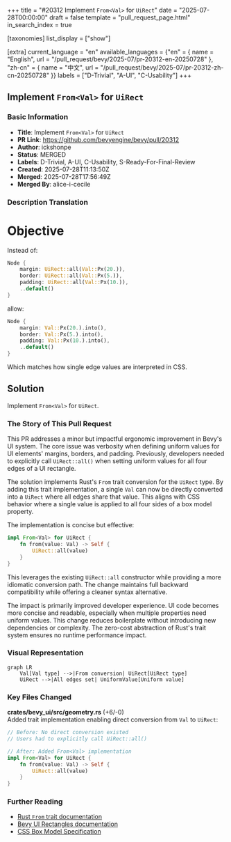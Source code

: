 +++
title = "#20312 Implement `From<Val>` for `UiRect`"
date = "2025-07-28T00:00:00"
draft = false
template = "pull_request_page.html"
in_search_index = true

[taxonomies]
list_display = ["show"]

[extra]
current_language = "en"
available_languages = {"en" = { name = "English", url = "/pull_request/bevy/2025-07/pr-20312-en-20250728" }, "zh-cn" = { name = "中文", url = "/pull_request/bevy/2025-07/pr-20312-zh-cn-20250728" }}
labels = ["D-Trivial", "A-UI", "C-Usability"]
+++

## Implement `From<Val>` for `UiRect`

### Basic Information
- **Title**: Implement `From<Val>` for `UiRect`
- **PR Link**: https://github.com/bevyengine/bevy/pull/20312
- **Author**: ickshonpe
- **Status**: MERGED
- **Labels**: D-Trivial, A-UI, C-Usability, S-Ready-For-Final-Review
- **Created**: 2025-07-28T11:13:50Z
- **Merged**: 2025-07-28T17:56:49Z
- **Merged By**: alice-i-cecile

### Description Translation
# Objective

Instead of:
```rust
Node {
    margin: UiRect::all(Val::Px(20.)),
    border: UiRect::all(Val::Px(5.)),
    padding: UiRect::all(Val::Px(10.)),
    ..default()
}
```
allow:
```rust
Node {
    margin: Val::Px(20.).into(),
    border: Val::Px(5.).into(),
    padding: Val::Px(10.).into(),
    ..default()
}
```

Which matches how single edge values are interpreted in CSS.

## Solution

Implement `From<Val>` for `UiRect`.

### The Story of This Pull Request

This PR addresses a minor but impactful ergonomic improvement in Bevy's UI system. The core issue was verbosity when defining uniform values for UI elements' margins, borders, and padding. Previously, developers needed to explicitly call `UiRect::all()` when setting uniform values for all four edges of a UI rectangle. 

The solution implements Rust's `From` trait conversion for the `UiRect` type. By adding this trait implementation, a single `Val` can now be directly converted into a `UiRect` where all edges share that value. This aligns with CSS behavior where a single value is applied to all four sides of a box model property.

The implementation is concise but effective:
```rust
impl From<Val> for UiRect {
    fn from(value: Val) -> Self {
        UiRect::all(value)
    }
}
```
This leverages the existing `UiRect::all` constructor while providing a more idiomatic conversion path. The change maintains full backward compatibility while offering a cleaner syntax alternative.

The impact is primarily improved developer experience. UI code becomes more concise and readable, especially when multiple properties need uniform values. This change reduces boilerplate without introducing new dependencies or complexity. The zero-cost abstraction of Rust's trait system ensures no runtime performance impact.

### Visual Representation

```mermaid
graph LR
    Val[Val type] -->|From conversion| UiRect[UiRect type]
    UiRect -->|All edges set| UniformValue[Uniform value]
```

### Key Files Changed

**crates/bevy_ui/src/geometry.rs** (+6/-0)  
Added trait implementation enabling direct conversion from `Val` to `UiRect`:

```rust
// Before: No direct conversion existed
// Users had to explicitly call UiRect::all()

// After: Added From<Val> implementation
impl From<Val> for UiRect {
    fn from(value: Val) -> Self {
        UiRect::all(value)
    }
}
```

### Further Reading
- [Rust `From` trait documentation](https://doc.rust-lang.org/std/convert/trait.From.html)
- [Bevy UI Rectangles documentation](https://docs.rs/bevy_ui/latest/bevy_ui/geometry/struct.UiRect.html)
- [CSS Box Model Specification](https://www.w3.org/TR/CSS2/box.html)